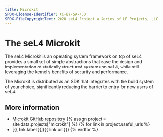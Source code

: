 ```yaml
---
title: Microkit
SPDX-License-Identifier: CC-BY-SA-4.0
SPDX-FileCopyrightText: 2020 seL4 Project a Series of LF Projects, LLC.
---
```


# The seL4 Microkit

The seL4 Microkit is an operating system framework on top of seL4 provides a small set of simple abstractions that ease the design and implementation of statically structured systems on seL4, while still leveraging the kernel’s benefits of security and performance.

The Microkit is distributed as an SDK that integrates with the build system of your choice, significantly reducing the barrier to entry for new users of seL4.

## More information
- [Microkit GitHub repository](https://github.com/sel4/microkit)
{% assign project = site.data.projects["microkit"] %}
{% for link in project.useful_urls %}
- [{{ link.label }}]({{ link.url }})
{% endfor %}
